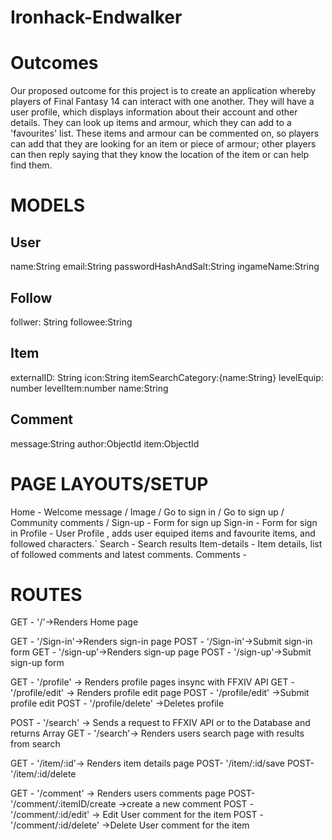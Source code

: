 # Ironhack-Endwalker

# Outcomes

Our proposed outcome for this project is to create an application whereby players of Final Fantasy 14 can interact with one another. They will have a user profile, which displays information about their account and other details. They can look up items and armour, which they can add to a 'favourites' list. These items and armour can be commented on, so players can add that they are looking for an item or piece of armour; other players can then reply saying that they know the location of the item or can help find them.

# MODELS

## User

name:String
email:String
passwordHashAndSalt:String
ingameName:String

## Follow

follwer: String
followee:String

## Item

externalID: String
icon:String
itemSearchCategory:{name:String}
levelEquip: number
levelItem:number
name:String

## Comment

message:String
author:ObjectId
item:ObjectId

# PAGE LAYOUTS/SETUP

Home - Welcome message / Image / Go to sign in / Go to sign up / Community comments /
Sign-up - Form for sign up
Sign-in - Form for sign in
Profile - User Profile , adds user equiped items and favourite items, and followed characters.´
Search - Search results
Item-details - Item details, list of followed comments and latest comments.
Comments -

# ROUTES

GET - '/'->Renders Home page

GET - '/Sign-in'->Renders sign-in page
POST - '/Sign-in'->Submit sign-in form
GET - '/sign-up'->Renders sign-up page
POST - '/sign-up'->Submit sign-up form

GET - '/profile' -> Renders profile pages insync with FFXIV API
GET - '/profile/edit' -> Renders profile edit page
POST - '/profile/edit' ->Submit profile edit
POST - '/profile/delete' ->Deletes profile

POST - '/search' -> Sends a request to FFXIV API or to the Database and returns Array
GET - '/search'-> Renders users search page with results from search

GET - '/item/:id'-> Renders item details page
POST- '/item/:id/save
POST- '/item/:id/delete

GET - '/comment' -> Renders users comments page
POST- '/comment/:itemID/create ->create a new comment
POST - '/comment/:id/edit' -> Edit User comment for the item
POST - '/comment/:id/delete' ->Delete User comment for the item
